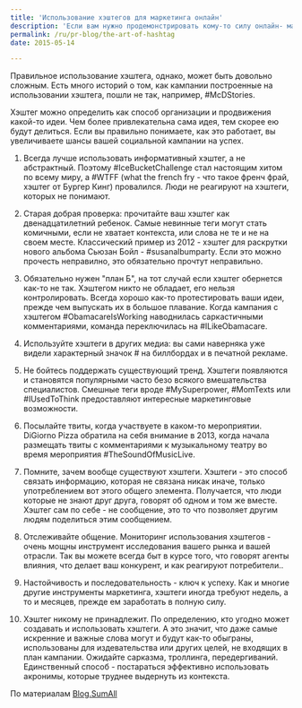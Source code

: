 ```yaml
---
title: 'Использование хэштегов для маркетинга онлайн'
description: 'Если вам нужно продемонстрировать кому-то силу онлайн- маркетинга, скажите одно слово: хэштег. Даже если человек не использует твиттер или инстаграм, он знает это слово, оно стало частью современной культуры, стандартным инструментом брендинга для любой отрасли.'
permalink: /ru/pr-blog/the-art-of-hashtag
date: 2015-05-14

---
```


Правильное использование хэштега, однако, может быть довольно сложным. Есть много историй о том, как кампании построенные на использовании хэштега, пошли не так, например, #McDStories.

Хэштег можно определить как способ организации и продвижения какой-то идеи. Чем более привлекательна сама идея, тем скорее ею будут делиться. Если вы правильно понимаете, как это работает, вы увеличиваете шансы вашей социальной кампании на успех.

1. Всегда лучше использовать информативный хэштег, а не абстрактный. Поэтому #IceBucketChallenge стал настоящим хитом по всему миру, а #WTFF (what the french fry - что такое френч фрай, хэштег от Бургер Кинг) провалился. Люди не реагируют на хэштеги, которых не понимают.

2. Старая добрая проверка: прочитайте ваш хэштег как двенадцатилетний ребенок. Самые невинные теги могут стать комичными, если не хватает контекста, или слова не те и не на своем месте. Классический пример из 2012 - хэштег для раскрутки нового альбома Сьюзан Бойл -  #susanalbumparty. Если это можно прочесть неправилно, это обязательно прочтут неправильно.

3. Обязательно нужен "план Б", на тот случай если хэштег обернется как-то не так. Хэштегом никто не обладает, его нельзя контролировать. Всегда хорошо как-то протестировать ваши идеи, прежде чем выпускать их в большое плавание. Когда кампания с хэштегом #ObamacareIsWorking наводнилась саркастичными комментариями, команда переключилась на #ILikeObamacare.

4. Используйте хэштеги в других медиа: вы сами наверняка уже видели характерный значок # на биллбордах и в печатной рекламе.

5. Не бойтесь поддержать существующий тренд. Хэштеги появляются и становятся популярными часто безо всякого вмешательства специалистов. Смешные теги вроде #MySuperpower, #MomTexts или #IUsedToThink предоставляют интересные маркетинговые возможности.

6. Посылайте твиты, когда участвуете в каком-то мероприятии. DiGiorno Pizza обратила на себя внимание в 2013, когда начала размещать твиты с комментариями к музыкальному театру во время мероприятия #TheSoundOfMusicLive.

7. Помните, зачем вообще существуют хэштеги. Хэштеги - это способ связать  информацию, которая не связана никак иначе, только употреблением вот этого общего элемента. Получается, что люди которые не знают друг друга, говорят об одном и том же вместе. Хэштег сам по себе - не сообщение, это то что позволяет другим людям поделиться этим сообщением.

8. Отслеживайте общение. Мониторинг использования хэштегов - очень мощны инструмент исследования вашего рынка и вашей отрасли. Так вы можете всегда быт в курсе того, что говорят агенты влияния, что делает ваш конкурент, и как реагируют потребители..

9. Настойчивость и последовательность - ключ к успеху. Как и многие другие инструменты маркетинга, хэштеги иногда требуют недель, а то и месяцев, прежде ем заработать в полную силу.

10. Хэштег никому не принадлежит. По определению, кто угодно может создавать и использовать хэштеги. А это значит, что даже самые искренние и важные слова могут и будут как-то обыграны, использованы для издевательства или других целей, не входящих в план кампании. Ожидайте сарказма, троллинга, передергиваний.  Единственный способ - постараться эффективно использовать акронимы, которые труднее выдернуть из контекста.

По материалам <a href="http://blog.sumall.com/journal/16-rules-hashtag-marketing-mastery.html#ixzz3awAs9Wj3">Blog.SumAll</a>

